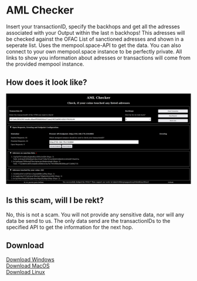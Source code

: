 # AML Checker

Insert your transactionID, specify the backhops and get all the adresses associated with your Output within the last n backhops!
This adresses will be checked against the OFAC List of sanctioned adresses and shown in a seperate list.
Uses the mempool.space-API to get the data.
You can also connect to your own mempool.space instance to be perfectly private. All links to show you information about adresses or transactions will come from the provided mempool instance.

## How does it look like?

![Alt text](https://github.com/1uggl/amlChecker/blob/main/images/sample.png)

## Is this scam, will I be rekt?

No, this is not a scam. You will not provide any sensitive data, nor will any data be send to us. The only data send are the transactionIDs to the specified API to get the information for the next hop.

## Download

<a href="https://mega.nz/file/qR5yVLpQ#vm3GIDRpJ4m3w9_AtrHuxPEVUfkvyh-w3CthxVa_ssU" target="_blank">Download Windows</a><br>
<a href="https://mega.nz/file/iNQSGICI#NIl9Nnez-zuF-SR306sTkfjRRIj2ry6WOsMVnbgZB10" target="_blank">Download MacOS</a><br>
<a href="https://mega.nz/file/GJ5XhKjb#FAFIyyF7Kp4UEsp1FGKUdNbRxqjFURseX71rlsIYmtg" target="_blank">Download Linux</a>
